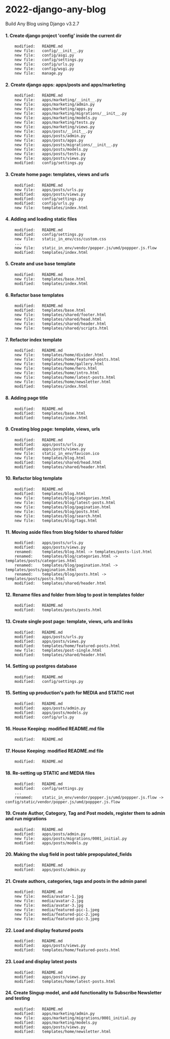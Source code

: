 # 2022-django-any-blog
Build Any Blog using Django v3.2.7


#### 1. Create django project 'config' inside the current dir

        modified:   README.md
        new file:   config/__init__.py
        new file:   config/asgi.py
        new file:   config/settings.py
        new file:   config/urls.py
        new file:   config/wsgi.py
        new file:   manage.py


#### 2. Create django apps: apps/posts and apps/marketing

        modified:   README.md
        new file:   apps/marketing/__init__.py
        new file:   apps/marketing/admin.py
        new file:   apps/marketing/apps.py
        new file:   apps/marketing/migrations/__init__.py
        new file:   apps/marketing/models.py
        new file:   apps/marketing/tests.py
        new file:   apps/marketing/views.py
        new file:   apps/posts/__init__.py
        new file:   apps/posts/admin.py
        new file:   apps/posts/apps.py
        new file:   apps/posts/migrations/__init__.py
        new file:   apps/posts/models.py
        new file:   apps/posts/tests.py
        new file:   apps/posts/views.py
        modified:   config/settings.py


#### 3. Create home page: templates, views and urls 

        modified:   README.md
        new file:   apps/posts/urls.py
        modified:   apps/posts/views.py
        modified:   config/settings.py
        modified:   config/urls.py
        new file:   templates/index.html


#### 4. Adding and loading static files

        modified:   README.md
        modified:   config/settings.py
        new file:   static_in_env/css/custom.css
        ...
        new file:   static_in_env/vendor/popper.js/umd/poppper.js.flow
        modified:   templates/index.html


#### 5. Create and use base template

        modified:   README.md
        new file:   templates/base.html
        modified:   templates/index.html 


#### 6. Refactor base templates

        modified:   README.md
        modified:   templates/base.html
        new file:   templates/shared/footer.html
        new file:   templates/shared/head.html
        new file:   templates/shared/header.html
        new file:   templates/shared/scripts.html


#### 7. Refactor index template

        modified:   README.md
        new file:   templates/home/divider.html
        new file:   templates/home/featured-posts.html
        new file:   templates/home/gallery.html
        new file:   templates/home/hero.html
        new file:   templates/home/intro.html
        new file:   templates/home/latest-posts.html
        new file:   templates/home/newsletter.html
        modified:   templates/index.html


#### 8. Adding page title

        modified:   README.md
        modified:   templates/base.html
        modified:   templates/index.html 


#### 9. Creating blog page: template, views, urls

        modified:   README.md
        modified:   apps/posts/urls.py
        modified:   apps/posts/views.py
        new file:   static_in_env/favicon.ico
        new file:   templates/blog.html
        modified:   templates/shared/head.html
        modified:   templates/shared/header.html


#### 10. Refactor blog template

        modified:   README.md
        modified:   templates/blog.html
        new file:   templates/blog/categories.html
        new file:   templates/blog/latest-posts.html
        new file:   templates/blog/pagination.html
        new file:   templates/blog/posts.html
        new file:   templates/blog/search.html
        new file:   templates/blog/tags.html


#### 11. Moving aside files from blog folder to shared folder

        modified:   apps/posts/urls.py
        modified:   apps/posts/views.py
        renamed:    templates/blog.html -> templates/posts-list.html
        renamed:    templates/blog/categories.html -> templates/posts/categories.html
        renamed:    templates/blog/pagination.html -> templates/posts/pagination.html
        renamed:    templates/blog/posts.html -> templates/posts/posts.html
        modified:   templates/shared/header.html


#### 12. Rename files and folder from blog to post in templates folder

        modified:   README.md
        modified:   templates/posts/posts.html


#### 13. Create single post page: template, views, urls and links

        modified:   README.md
        modified:   apps/posts/urls.py
        modified:   apps/posts/views.py
        modified:   templates/home/featured-posts.html
        new file:   templates/post-single.html
        modified:   templates/shared/header.html


#### 14. Setting up postgres database

        modified:   README.md
        modified:   config/settings.py


#### 15. Setting up production's path for MEDIA and STATIC root

        modified:   README.md
        modified:   apps/posts/admin.py
        modified:   apps/posts/models.py
        modified:   config/urls.py


#### 16. House Keeping: modified README.md file

        modified:   README.md


#### 17. House Keeping: modified README.md file

        modified:   README.md


#### 18. Re-setting up STATIC and MEDIA files

        modified:   README.md
        modified:   config/settings.py
        ...
        renamed:    static_in_env/vendor/popper.js/umd/poppper.js.flow -> config/static/vendor/popper.js/umd/poppper.js.flow


#### 19. Create Author, Category, Tag and Post models, register them to admin and run migrations

        modified:   README.md
        modified:   apps/posts/admin.py
        new file:   apps/posts/migrations/0001_initial.py
        modified:   apps/posts/models.py


#### 20. Making the slug field in post table prepopulated_fields

        modified:   README.md
        modified:   apps/posts/admin.py


#### 21. Create authors, categories, tags and posts in the admin panel

        modified:   README.md
        new file:   media/avatar-1.jpg
        new file:   media/avatar-2.jpg
        new file:   media/avatar-3.jpg
        new file:   media/featured-pic-1.jpeg
        new file:   media/featured-pic-2.jpeg
        new file:   media/featured-pic-3.jpeg


#### 22. Load and display featured posts

        modified:   README.md
        modified:   apps/posts/views.py
        modified:   templates/home/featured-posts.html


#### 23. Load and display latest posts

        modified:   README.md
        modified:   apps/posts/views.py
        modified:   templates/home/latest-posts.html


#### 24. Create Singup model, and add functionality to Subscribe Newsletter and testing

        modified:   README.md
        modified:   apps/marketing/admin.py
        new file:   apps/marketing/migrations/0001_initial.py
        modified:   apps/marketing/models.py
        modified:   apps/posts/views.py
        modified:   templates/home/newsletter.html


